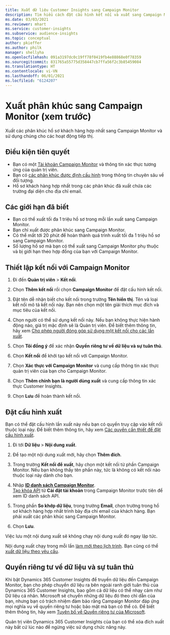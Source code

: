 ```yaml
---
title: Xuất dữ liệu Customer Insights sang Campaign Monitor
description: Tìm hiểu cách đặt cấu hình kết nối và xuất sang Campaign Monitor.
ms.date: 03/03/2021
ms.reviewer: mhart
ms.service: customer-insights
ms.subservice: audience-insights
ms.topic: conceptual
author: pkieffer
ms.author: philk
manager: shellyha
ms.openlocfilehash: 091a3197dc0c19ff78f0419fb4e88868e0f78359
ms.sourcegitcommit: 831765a55775d358447cb7ffa56f2c3b85459084
ms.translationtype: HT
ms.contentlocale: vi-VN
ms.lasthandoff: 06/01/2021
ms.locfileid: "6124207"
---
```

# <a name="export-segments-to-campaign-monitor-preview"></a>Xuất phân khúc sang Campaign Monitor (xem trước)

Xuất các phân khúc hồ sơ khách hàng hợp nhất sang Campaign Monitor và sử dụng chúng cho các hoạt động tiếp thị.

## <a name="prerequisites"></a>Điều kiện tiên quyết

-   Bạn có một [Tài khoản Campaign Monitor](https://www.campaignmonitor.com/) và thông tin xác thực tương ứng của quản trị viên.
-   Bạn có [các phân khúc được định cấu hình](segments.md) trong thông tin chuyên sâu về đối tượng.
-   Hồ sơ khách hàng hợp nhất trong các phân khúc đã xuất chứa các trường đại diện cho địa chỉ email.

## <a name="known-limitations"></a>Các giới hạn đã biết

- Bạn có thể xuất tối đa 1 triệu hồ sơ trong mỗi lần xuất sang Campaign Monitor.
- Bạn chỉ xuất được phân khúc sang Campaign Monitor.
- Có thể mất tới 20 phút để hoàn thành quá trình xuất tối đa 1 triệu hồ sơ sang Campaign Monitor. 
- Số lượng hồ sơ mà bạn có thể xuất sang Campaign Monitor phụ thuộc và bị giới hạn theo hợp đồng của bạn với Campaign Monitor.

## <a name="set-up-connection-to-campaign-monitor"></a>Thiết lập kết nối với Campaign Monitor

1. Đi đến **Quản trị viên** > **Kết nối**.

1. Chọn **Thêm kết nối** rồi chọn **Campaign Monitor** để đặt cấu hình kết nối.

1. Đặt tên dễ nhận biết cho kết nối trong trường **Tên hiển thị**. Tên và loại kết nối mô tả kết nối này. Bạn nên chọn một tên giải thích mục đích và mục tiêu của kết nối.

1. Chọn người có thể sử dụng kết nối này. Nếu bạn không thực hiện hành động nào, giá trị mặc định sẽ là Quản trị viên. Để biết thêm thông tin, hãy xem [Cho phép người đóng góp sử dụng một kết nối cho các lần xuất](connections.md#allow-contributors-to-use-a-connection-for-exports).

1. Chọn **Tôi đồng ý** để xác nhận **Quyền riêng tư về dữ liệu và sự tuân thủ**.

1. Chọn **Kết nối** để khởi tạo kết nối với Campaign Monitor.

1. Chọn **Xác thực với Campaign Monitor** và cung cấp thông tin xác thực quản trị viên của bạn cho Campaign Monitor.

1. Chọn **Thêm chính bạn là người dùng xuất** và cung cấp thông tin xác thực Customer Insights.

1. Chọn **Lưu** để hoàn thành kết nối.

## <a name="configure-an-export"></a>Đặt cấu hình xuất

Bạn có thể đặt cấu hình lần xuất này nếu bạn có quyền truy cập vào kết nối thuộc loại này. Để biết thêm thông tin, hãy xem [Các quyền cần thiết để đặt cấu hình xuất](export-destinations.md#set-up-a-new-export).

1. Đi tới **Dữ liệu** > **Nội dung xuất**.

1. Để tạo một nội dung xuất mới, hãy chọn **Thêm đích**.

1. Trong trường **Kết nối để xuất**, hãy chọn một kết nối từ phần Campaign Monitor. Nếu bạn không thấy tên phần này, tức là không có kết nối nào thuộc loại này dành cho bạn.

1. Nhập [**ID danh sách Campaign Monitor**](https://www.campaignmonitor.com/api/getting-started/#your-list-id).    
   [Tạo khóa API](https://www.campaignmonitor.com/api/getting-started/) từ **Cài đặt tài khoản** trong Campaign Monitor trước tiên để xem ID danh sách API.  

3. Trong phần **So khớp dữ liệu**, trong trường **Email**, chọn trường trong hồ sơ khách hàng hợp nhất trình bày địa chỉ email của khách hàng. Bạn phải xuất các phân khúc sang Campaign Monitor.

1. Chọn **Lưu**.

Việc lưu một nội dung xuất sẽ không chạy nội dung xuất đó ngay lập tức.

Nội dung xuất chạy trong mỗi lần [làm mới theo lịch trình](system.md#schedule-tab). Bạn cũng có thể [xuất dữ liệu theo yêu cầu](export-destinations.md#run-exports-on-demand). 


## <a name="data-privacy-and-compliance"></a>Quyền riêng tư về dữ liệu và sự tuân thủ

Khi bật Dynamics 365 Customer Insights để truyền dữ liệu đến Campaign Monitor, bạn cho phép chuyển dữ liệu ra bên ngoài ranh giới tuân thủ của Dynamics 365 Customer Insights, bao gồm cả dữ liệu có thể nhạy cảm như Dữ liệu cá nhân. Microsoft sẽ chuyển những dữ liệu đó theo chỉ dẫn của bạn, nhưng bạn có trách nhiệm đảm bảo rằng Campaign Monitor đáp ứng mọi nghĩa vụ về quyền riêng tư hoặc bảo mật mà bạn có thể có. Để biết thêm thông tin, hãy xem [Tuyên bố về Quyền riêng tư của Microsoft](https://go.microsoft.com/fwlink/?linkid=396732).

Quản trị viên Dynamics 365 Customer Insights của bạn có thể xóa đích xuất này bất cứ lúc nào để ngừng việc sử dụng chức năng này.
